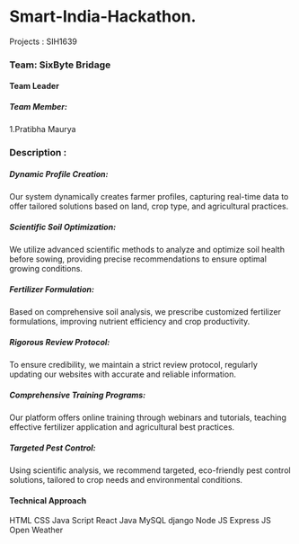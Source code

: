 # Smart-India-Hackathon.
Projects : SIH1639
<h3>Team: SixByte Bridage</h3>
<h4>Team Leader</h4>
<h5>Team Member:</h5>
1.Pratibha Maurya
<br>
<h3>Description :</h3>
<h5>Dynamic Profile Creation:</h5>
Our system dynamically creates farmer profiles, capturing real-time data to offer tailored solutions based on land, crop type, and agricultural practices.
<h5>Scientific Soil Optimization:</h5>
We utilize advanced scientific methods to analyze and optimize soil health before sowing, providing precise recommendations to ensure optimal growing conditions.
<h5>Fertilizer Formulation:</h5>
Based on comprehensive soil analysis, we prescribe customized fertilizer formulations, improving nutrient efficiency and crop productivity.
<h5>Rigorous Review Protocol:</h5>
To ensure credibility, we maintain a strict review protocol, regularly updating our websites with accurate and reliable information.
<h5>Comprehensive Training Programs:</h5>
Our platform offers online training through webinars and tutorials, teaching effective fertilizer application and agricultural best practices.
<h5>Targeted Pest Control:</h5>
Using scientific analysis, we recommend targeted, eco-friendly pest control solutions, tailored to crop needs and environmental conditions.
<br>
<h4>Technical Approach</h4>
HTML
CSS
Java Script
React
Java
MySQL
django
Node JS
Express JS
Open Weather





